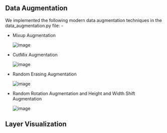## Data Augmentation

We implemented the following modern data augmentation techniques in the data_augmentation.py file: -
* Mixup Augmentation

    ![image](https://user-images.githubusercontent.com/86690305/206849187-1bb83ed3-40e5-47a2-8962-009f4d2f87ce.png)

* CutMix Augmentation

    ![image](https://user-images.githubusercontent.com/86690305/206849195-dd5dfd44-6d1a-4b60-9266-ccdc03edb9e7.png)

* Random Erasing Augmentation

    ![image](https://user-images.githubusercontent.com/86690305/206849202-b4038db2-0547-4741-8e59-36366acae1f8.png)

* Random Rotation Augmentation and Height and Width Shift Augmentation

    ![image](https://user-images.githubusercontent.com/86690305/206849213-d1956fc7-2784-4ad3-a570-8bc21a725759.png)



## Layer Visualization
